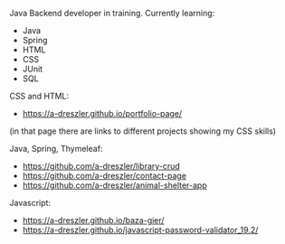 Java Backend developer in training.
Currently learning:
 - Java
 - Spring
 - HTML
 - CSS
 - JUnit
 - SQL

CSS and HTML:
- https://a-dreszler.github.io/portfolio-page/

(in that page there are links to different projects showing my CSS skills)

Java, Spring, Thymeleaf:
- https://github.com/a-dreszler/library-crud
- https://github.com/a-dreszler/contact-page
- https://github.com/a-dreszler/animal-shelter-app

Javascript:
- https://a-dreszler.github.io/baza-gier/
- https://a-dreszler.github.io/javascript-password-validator_19.2/
